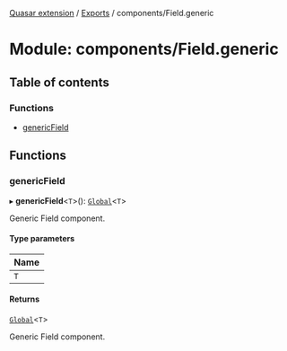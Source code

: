 [Quasar extension](../index.md) / [Exports](../modules.md) / components/Field.generic

# Module: components/Field.generic

## Table of contents

### Functions

- [genericField](components_Field_generic.md#genericfield)

## Functions

### genericField

▸ **genericField**<`T`\>(): [`Global`](../interfaces/components_Field_extras.Field.Global.md)<`T`\>

Generic Field component.

#### Type parameters

| Name |
| :------ |
| `T` |

#### Returns

[`Global`](../interfaces/components_Field_extras.Field.Global.md)<`T`\>

Generic Field component.
